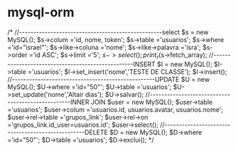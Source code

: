 mysql-orm
=========

/*
//--------------------------------------------------select
$s 					= new MySQL();
$s->colum			='id, nome, token';
$s->table			='usuarios';
$s->where			='id="israel"';
$s->like->coluna	='nome';
$s->like->palavra	='isra';
$s->order			='id ASC';
$s->limit			='5';
$s->select();
print_r($s->fetch_array);
//--------------------------------------------------INSERT
$I 					= new MySQL();
$I->table			='usuarios';
$I->set_insert('nome','TESTE DE CLASSE');
$I->insert();
//--------------------------------------------------UPDATE
$U					= new MySQL();
$U->where			='id="50"';
$U->table			='usuarios';
$U->set_update('nome','Altair dias');
$U->salvar();
//--------------------------------------------------INNER JOIN 
$user					= new MySQL();
$user->table			='usuarios';
$user->colum			='usuarios.id, usuarios.avatar, usuarios.nome';
$user->rel->table		='grupos_link';
$user->rel->on			='grupos_link.id_user=usuarios.id';
$user->select();
//--------------------------------------------------DELETE
$D					= new MySQL();
$D->where			='id="50"';
$D->table			='usuarios';
$D->exclui();
*/
